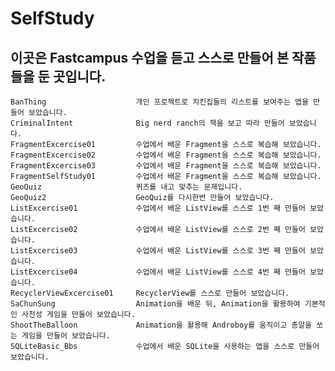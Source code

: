 # SelfStudy
## 이곳은 Fastcampus 수업을 듣고 스스로 만들어 본 작품들을 둔 곳입니다.

	BanThing					개인 프로젝트로 치킨집들의 리스트를 보여주는 앱을 만들어 보았습니다.
 	CriminalIntent 				Big nerd ranch의 책을 보고 따라 만들어 보았습니다.
	FragmentExcercise01			수업에서 배운 Fragment을 스스로 복습해 보았습니다.
	FragmentExcercise02			수업에서 배운 Fragment을 스스로 복습해 보았습니다.
	FragmentExcercise03			수업에서 배운 Fragment을 스스로 복습해 보았습니다.
	FragmentSelfStudy01 		수업에서 배운 Fragment을 스스로 복습해 보았습니다.
	GeoQuiz 					퀴즈를 내고 맞추는 문제입니다.
	GeoQuiz2 					GeoQuiz를 다시한번 만들어 보았습니다.
	ListExcercise01 			수업에서 배운 ListView를 스스로 1번 째 만들어 보았습니다.
	ListExcercise02 			수업에서 배운 ListView를 스스로 2번 째 만들어 보았습니다.
	ListExcercise03 			수업에서 배운 ListView를 스스로 3번 째 만들어 보았습니다.
	ListExcercise04 			수업에서 배운 ListView를 스스로 4번 째 만들어 보았습니다.
	RecyclerViewExcercise01		RecyclerView를 스스로 만들어 보았습니다.
	SaChunSung 					Animation을 배운 뒤, Animation을 활용하여 기본적인 사천성 게임을 만들어 보았습니다.
	ShootTheBalloon				Animation을 활용해 Androboy를 움직이고 총알을 쏘는 게임을 만들어 보았습니다.
	SQLiteBasic_Bbs				수업에서 배운 SQLite을 사용하는 앱을 스스로 만들어 보았습니다.
	
